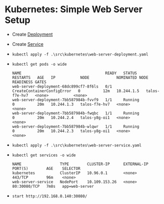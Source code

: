 # Kubernetes: Simple Web Server Setup

- Create [Deployment](../../src/kubernetes/web-server-deployment.yaml)
- Create [Service](../../src/kubernetes/web-server-service.yaml)

- `kubectl apply -f .\src\kubernetes\web-server-deployment.yaml`
- `kubectl get pods -o wide`

  ```
  NAME                                     READY   STATUS                       RESTARTS   AGE   IP           NODE            NOMINATED NODE   READINESS GATES
  web-server-deployment-68dc899cf7-8f6ls   0/1     CreateContainerConfigError   0          12m   10.244.1.5   talos-f7e-hv7   <none>           <none>
  web-server-deployment-7bb587984b-fvvf9   1/1     Running                      0          20m   10.244.1.3   talos-f7e-hv7   <none>           <none>
  web-server-deployment-7bb587984b-fwqbc   1/1     Running                      0          20m   10.244.2.4   talos-y8g-oi1   <none>           <none>
  web-server-deployment-7bb587984b-wlqwr   1/1     Running                      0          20m   10.244.2.3   talos-y8g-oi1   <none>           <none>
  ```

- `kubectl apply -f .\src\kubernetes\web-server-service.yaml`
- `kubectl get services -o wide`

  ```
  NAME                 TYPE        CLUSTER-IP      EXTERNAL-IP   PORT(S)        AGE    SELECTOR
  kubernetes           ClusterIP   10.96.0.1       <none>        443/TCP        96m    <none>
  web-server-service   NodePort    10.109.153.26   <none>        80:30080/TCP   7m8s   app=web-server
  ```

- `start http://192.168.0.140:30080/`
